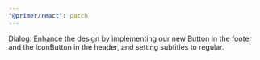 ```yaml
---
"@primer/react": patch
---
```


Dialog: Enhance the design by implementing our new Button in the footer and the IconButton in the header, and setting subtitles to regular.

